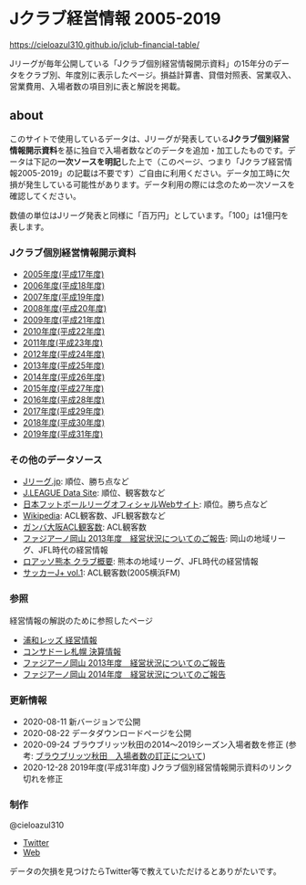 # Jクラブ経営情報 2005-2019

<https://cieloazul310.github.io/jclub-financial-table/>

Jリーグが毎年公開している「Jクラブ個別経営情報開示資料」の15年分のデータをクラブ別、年度別に表示したページ。損益計算書、貸借対照表、営業収入、営業費用、入場者数の項目別に表と解説を掲載。

## about

このサイトで使用しているデータは、Jリーグが発表している**Jクラブ個別経営情報開示資料**を基に独自で入場者数などのデータを追加・加工したものです。データは下記の**一次ソースを明記**した上で（このページ、つまり「Jクラブ経営情報2005-2019」の記載は不要です）ご自由に利用ください。データ加工時に欠損が発生している可能性があります。データ利用の際には念のため一次ソースを確認してください。

数値の単位はJリーグ発表と同様に「百万円」としています。「100」は1億円を表します。

### Jクラブ個別経営情報開示資料

- [2005年度(平成17年度)](https://www.jleague.jp/docs/aboutj/club2006_02.pdf "2005年度(平成17年度) Jクラブ個別経営情報開示資料")
- [2006年度(平成18年度)](https://www.jleague.jp/docs/aboutj/club2007_02.pdf "2006年度(平成18年度) Jクラブ個別経営情報開示資料")
- [2007年度(平成19年度)](https://www.jleague.jp/docs/aboutj/club2008_02.pdf "2007年度(平成19年度) Jクラブ個別経営情報開示資料")
- [2008年度(平成20年度)](https://www.jleague.jp/docs/aboutj/club2009_02.pdf "2008年度(平成20年度) Jクラブ個別経営情報開示資料")
- [2009年度(平成21年度)](https://www.jleague.jp/docs/aboutj/club2010_02.pdf "2009年度(平成21年度) Jクラブ個別経営情報開示資料")
- [2010年度(平成22年度)](https://www.jleague.jp/docs/aboutj/club2011_02.pdf "2010年度(平成22年度) Jクラブ個別経営情報開示資料")
- [2011年度(平成23年度)](https://www.jleague.jp/docs/aboutj/club-h23kaiji.pdf "2011年度(平成23年度) Jクラブ個別経営情報開示資料")
- [2012年度(平成24年度)](https://www.jleague.jp/docs/aboutj/club-h24kaiji.pdf "2012年度(平成24年度) Jクラブ個別経営情報開示資料")
- [2013年度(平成25年度)](https://www.jleague.jp/docs/aboutj/club-h25kaiji.pdf "2013年度(平成25年度) Jクラブ個別経営情報開示資料")
- [2014年度(平成26年度)](https://www.jleague.jp/docs/aboutj/club-h26kaiji.pdf "2014年度(平成26年度) Jクラブ個別経営情報開示資料")
- [2015年度(平成27年度)](https://www.jleague.jp/docs/aboutj/club-h27kaiji.pdf "2015年度(平成27年度) Jクラブ個別経営情報開示資料")
- [2016年度(平成28年度)](https://www.jleague.jp/docs/aboutj/club-h28kaiji.pdf "2016年度(平成28年度) Jクラブ個別経営情報開示資料")
- [2017年度(平成29年度)](https://www.jleague.jp/docs/aboutj/club-h29kaiji.pdf "2017年度(平成29年度) Jクラブ個別経営情報開示資料")
- [2018年度(平成30年度)](https://www.jleague.jp/docs/aboutj/club-h30kaiji_3.pdf "2018年度(平成30年度) Jクラブ個別経営情報開示資料")
- [2019年度(平成31年度)](https://aboutj.jleague.jp/corporate/wp-content/themes/j_corp/assets/pdf/club-h31kaiji_1_20200731.pdf "2019年度(平成31年度) Jクラブ個別経営情報開示資料")

### その他のデータソース

- [Jリーグ.jp](https://www.jleague.jp/): 順位、勝ち点など
- [J.LEAGUE Data Site](https://data.j-league.or.jp/SFTP01/): 順位、観客数など
- [日本フットボールリーグオフィシャルWebサイト](http://www.jfl.or.jp/): 順位。勝ち点など
- [Wikipedia](https://ja.wikipedia.org/wiki/): ACL観客数、JFL観客数など
- [ガンバ大阪ACL観客数](http://datadata.zashiki.com/gamba/att/douinacl.htm): ACL観客数
- [ファジアーノ岡山 2013年度　経営状況についてのご報告](https://www.fagiano-okayama.com/news/p1398334491.html): 岡山の地域リーグ、JFL時代の経営情報
- [ロアッソ熊本 クラブ概要](https://roasso-k.com/top_team/club_outline): 熊本の地域リーグ、JFL時代の経営情報
- [サッカーJ+ vol.1](https://ja.wikipedia.org/wiki/%E3%82%B5%E3%83%83%E3%82%AB%E3%83%BCJ%2B): ACL観客数(2005横浜FM)

### 参照

経営情報の解説のために参照したページ

- [浦和レッズ 経営情報](https://www.urawa-reds.co.jp/club/managdata.php)
- [コンサドーレ札幌 決算情報](https://www.consadole-sapporo.jp/club/settlement/)
- [ファジアーノ岡山 2013年度　経営状況についてのご報告](https://www.fagiano-okayama.com/news/p1398334491.html)
- [ファジアーノ岡山 2014年度　経営状況についてのご報告](https://www.fagiano-okayama.com/news/p1429706533.html)

### 更新情報

- 2020-08-11 新バージョンで公開
- 2020-08-22 データダウンロードページを公開
- 2020-09-24 ブラウブリッツ秋田の2014〜2019シーズン入場者数を修正 (参考: [ブラウブリッツ秋田　入場者数の訂正について](https://www.jleague.jp/release/post-64557/))
- 2020-12-28 2019年度(平成31年度) Jクラブ個別経営情報開示資料のリンク切れを修正

### 制作

@cieloazul310

- [Twitter](https://twitter.com/cieloazul310 "@cieloazul310")
- [Web](https://cieloazul310.github.io/ "水戸地図")

データの欠損を見つけたらTwitter等で教えていただけるとありがたいです。
